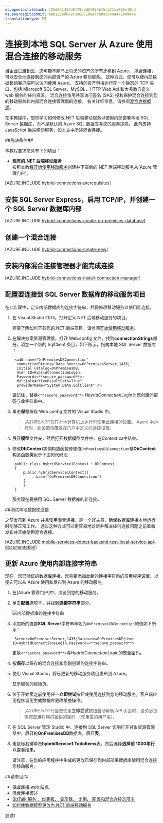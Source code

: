 ```yaml
---
ms.openlocfilehash: f25d03143fd0475bbd2c959b15cb71ca855c18dd
ms.sourcegitcommit: bab1265d669c3e6871daa7cb8a5640a47104947a
translationtype: MT
---
```

<properties 
    pageTitle="连接到本地 SQL Server 从 Azure 移动服务使用混合连接-Azure 移动服务" 
    description="了解如何连接到内部部署 SQL Server 从 Azure 移动服务使用混合连接" 
    services="mobile-services" 
    documentationCenter="" 
    authors="ggailey777" 
    manager="dwrede" 
    editor=""/>

<tags 
    ms.service="mobile-services" 
    ms.workload="mobile" 
    ms.tgt_pltfrm="na" 
    ms.devlang="multiple" 
    ms.topic="article" 
    ms.date="06/16/2015" 
    ms.author="glenga"/>

  
# 连接到本地 SQL Server 从 Azure 使用混合连接的移动服务 

当企业过渡到云，您可能不能马上将您的资产的所有迁移到 Azure。 混合连接，可以安全地连接到您的内部资产的 Azure 移动服务。 这种方式，您可以使内部数据移动客户端可以访问使用 Azure。 支持的资产包括运行在一个静态的 TCP 端口，包括 Microsoft SQL Server，MySQL，HTTP Web Api 和大多数自定义 web 服务的任何资源。 混合连接使用共享访问签名 (SAS) 授权保护混合连接到您的移动服务和内部混合连接管理器的连接。 有关详细信息，请参阅[混合连接概述](../integration-hybrid-connection-overview.md)。

在本教程中，您将学习如何修改.NET 后端移动服务以使用内部部署本地 SQL Server 数据库，而不是默认的 Azure SQL 数据库与您的服务提供。 此外支持 JavaScript 后端移动服务，如[本文](http://blogs.msdn.com/b/azuremobile/archive/2014/05/12/connecting-to-an-external-database-with-node-js-backend-in-azure-mobile-services.aspx)中所述混合连接。

##先决条件##

本教程要求您具有下列项目︰ 

- **现有的.NET 后端移动服务** <br/>按照本教程[开始使用移动服务]创建并下载新的.NET 后端移动服务从[Azure 管理门户]。

[AZURE.INCLUDE [hybrid-connections-prerequisites](../../includes/hybrid-connections-prerequisites.md)]

## 安装 SQL Server Express，启用 TCP/IP，并创建一个 SQL Server 数据库内部

[AZURE.INCLUDE [hybrid-connections-create-on-premises-database](../../includes/hybrid-connections-create-on-premises-database.md)]

## 创建一个混合连接

[AZURE.INCLUDE [hybrid-connections-create-new](../../includes/hybrid-connections-create-new.md)]

## 安装内部混合连接管理器才能完成连接

[AZURE.INCLUDE [hybrid-connections-install-connection-manager](../../includes/hybrid-connections-install-connection-manager.md)]

## 配置要连接到 SQL Server 数据库的移动服务项目

在此步骤中，定义内部数据库的连接字符串，并将修改移动服务以使用此连接。 

1. 在 Visual Studio 2013，打开定义.NET 后端移动服务的项目。 

    若要了解如何下载您的.NET 后端项目，请参阅[开始使用移动服务](mobile-services-dotnet-backend-windows-store-dotnet-get-started.md)。

2. 在解决方案资源管理器，打开 Web.config 文件，找到**connectionStrings**部分，添加一个新的 SqlClient 条目，如下所示，指向本地 SQL Server 数据库︰ 
    
        <add name="OnPremisesDBConnection" 
         connectionString="Data Source=OnPremisesServer,1433;
         Initial Catalog=OnPremisesDB;
         User ID=HybridConnectionLogin;
         Password=<**secure_password**>;
         MultipleActiveResultSets=True"
         providerName="System.Data.SqlClient" />

    请记住，替换`<**secure_password**>` *HbyridConnectionLogin*为您创建的密码与此字符串中。
    
3. 单击**保存**保存 Web.config 文件的 Visual Studio 中。

    > [AZURE.NOTE]在本地计算机上运行时使用此连接的设置。 Azure 中运行时，此设置将覆盖在门户中定义的连接设置。

4. 展开**模型**文件夹，然后打开数据模型文件中，在*Context.cs*中结束。

6. 修改**DbContext**实例构造函数传递值`OnPremisesDBConnection`基**DbContext**构造函数类似于下面的代码段︰

        public class hybridService1Context : DbContext
        {
            public hybridService1Context()
                : base("OnPremisesDBConnection")
            {
            }
        }

    服务现在将使用 SQL Server 数据库的新连接。
 
##测试本地数据库连接

之前发布到 Azure 并且使用混合连接，是一个好主意，确保数据库连接本地运行时能够正常工作。 通过这种方式可以更容易地诊断并解决任何连接问题之前重新发布并开始使用混合连接。

[AZURE.INCLUDE [mobile-services-dotnet-backend-test-local-service-api-documentation](../../includes/mobile-services-dotnet-backend-test-local-service-api-documentation.md)]

## 更新 Azure 使用内部连接字符串

现在，您已验证的数据库连接，您需要添加此新的连接字符串的应用程序设置，以便它可以从 Azure 使用和发布到 Azure 的移动服务。  

1. 在[Azure 管理门户]中，浏览到您的移动服务。
  
1. 单击**配置**选项卡，并找到**连接字符串**部分。 

    ![内部数据库的连接字符串](./media/mobile-services-dotnet-backend-hybrid-connections-get-started/11.png)

2. 添加新的连接**SQL Server**字符串命名为`OnPremisesDBConnection`的值如下所示︰

        Server=OnPremisesServer,1433;Database=OnPremisesDB;User ID=HybridConnectionsLogin;Password=<**secure_password**>


    更换`<**secure_password**>`与*HybridConnectionLogin*的安全密码。

2. 按**保存**以保存的混合连接和您刚创建的连接字符串。

3. 使用 Visual Studio，将已更新的移动服务项目发布到 Azure。

    显示服务的起始页。

4. 位于开始页之前使用任一**立即尝试**按钮或使用连接到您的移动服务，客户端应用程序调用生成数据库更改某些操作。 

    >[AZURE.NOTE]当您使用**立即尝试**按钮启动帮助 API 页面时，请务必提供您应用程序的密钥的密码 （使用空的用户名）。

4. 在 SQL Server 管理 Studio 中，连接到 SQL Server 实例打开对象资源管理器中，展开的**OnPremisesDB**数据库，展开**表**。 

5. 用鼠标右键单击**hybridService1.TodoItems**表，然后选择**选择前 1000年行**以查看结果。

    请注意，在您的应用程序中生成的更改已保存到内部部署数据库使用混合连接您移动服务。

##请参见##
 
+ [混合连接 web 站点](../../services/biztalk-services/)
+ [混合连接概述](../integration-hybrid-connection-overview.md)
+ [BizTalk 服务︰ 仪表板、 显示器、 比例、 配置和混合连接选项卡](../biztalk-dashboard-monitor-scale-tabs.md)
+ [如何使数据模型更改为.NET 后端移动服务](mobile-services-dotnet-backend-how-to-use-code-first-migrations.md)

<!-- IMAGES -->
 

<!-- Links -->
[Azure 的管理门户]: http://manage.windowsazure.com
[开始使用移动服务]: mobile-services-dotnet-backend-windows-store-dotnet-get-started.md 
测试t
